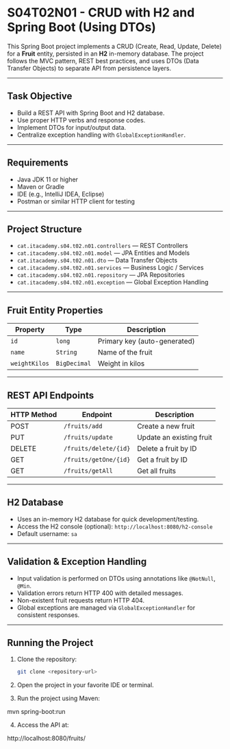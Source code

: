 # S04T02N01 - CRUD with H2 and Spring Boot (Using DTOs)

This Spring Boot project implements a CRUD (Create, Read, Update, Delete) for a **Fruit** entity, persisted in an **H2** in-memory database. The project follows the MVC pattern, REST best practices, and uses DTOs (Data Transfer Objects) to separate API from persistence layers.

---

## Task Objective

- Build a REST API with Spring Boot and H2 database.
- Use proper HTTP verbs and response codes.
- Implement DTOs for input/output data.
- Centralize exception handling with `GlobalExceptionHandler`.

---

## Requirements

- Java JDK 11 or higher
- Maven or Gradle
- IDE (e.g., IntelliJ IDEA, Eclipse)
- Postman or similar HTTP client for testing

---

## Project Structure

- `cat.itacademy.s04.t02.n01.controllers` — REST Controllers
- `cat.itacademy.s04.t02.n01.model` — JPA Entities and Models
- `cat.itacademy.s04.t02.n01.dto` — Data Transfer Objects
- `cat.itacademy.s04.t02.n01.services` — Business Logic / Services
- `cat.itacademy.s04.t02.n01.repository` — JPA Repositories
- `cat.itacademy.s04.t02.n01.exception` — Global Exception Handling

---

## Fruit Entity Properties

| Property      | Type         | Description                 |
|---------------|--------------|-----------------------------|
| `id`          | `long`       | Primary key (auto-generated)|
| `name`        | `String`     | Name of the fruit           |
| `weightKilos` | `BigDecimal` | Weight in kilos             |

---

## REST API Endpoints

| HTTP Method | Endpoint              | Description                   |
|-------------|-----------------------|-------------------------------|
| POST        | `/fruits/add`         | Create a new fruit            |
| PUT         | `/fruits/update`      | Update an existing fruit      |
| DELETE      | `/fruits/delete/{id}` | Delete a fruit by ID          |
| GET         | `/fruits/getOne/{id}` | Get a fruit by ID             |
| GET         | `/fruits/getAll`      | Get all fruits                |

---

## H2 Database

- Uses an in-memory H2 database for quick development/testing.
- Access the H2 console (optional): `http://localhost:8080/h2-console`
- Default username: `sa`

---

## Validation & Exception Handling

- Input validation is performed on DTOs using annotations like `@NotNull`, `@Min`.
- Validation errors return HTTP 400 with detailed messages.
- Non-existent fruit requests return HTTP 404.
- Global exceptions are managed via `GlobalExceptionHandler` for consistent responses.

---

## Running the Project

1. Clone the repository:

   ```bash
   git clone <repository-url>
   
2. Open the project in your favorite IDE or terminal.

3. Run the project using Maven:

mvn spring-boot:run

4. Access the API at:

http://localhost:8080/fruits/
